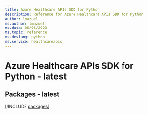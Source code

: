```yaml
---
title: Azure Healthcare APIs SDK for Python
description: Reference for Azure Healthcare APIs SDK for Python
author: lmazuel
ms.author: lmazuel
ms.data: 06/06/2023
ms.topic: reference
ms.devlang: python
ms.service: healthcareapis
---
```

# Azure Healthcare APIs SDK for Python - latest
## Packages - latest
[!INCLUDE [packages](healthcare-apis-index.md)]